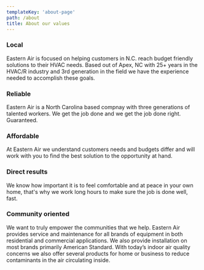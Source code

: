 ```yaml
---
templateKey: 'about-page'
path: /about
title: About our values
---
```

### Local
Eastern Air is focused on helping customers in N.C. reach budget friendly solutions to their HVAC needs. Based out of Apex, NC with 25+ years in the HVAC/R industry and 3rd generation in the field we have the experience needed to accomplish these goals.

### Reliable 
Eastern Air is a North Carolina based compnay with three generations of talented workers. We get the job done and we get the job done right. Guaranteed.

### Affordable
At Eastern Air we understand customers needs and budgets differ and will work with you to find the best solution to the opportunity at hand.

### Direct results
We know how important it is to feel comfortable and at peace in your own home, that's why we work long hours to make sure the job is done well, fast.

### Community oriented 
We want to truly empower the communities that we help. Eastern Air provides service and maintenance for all brands of equipment in both residential and commercial applications. We also provide installation on most brands primarily American Standard. With today’s indoor air quality concerns we also offer several products for home or business to reduce contaminants in the air circulating inside.